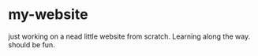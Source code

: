 # my-website
just working on a nead little website from scratch. Learning along the way.
should be fun.
